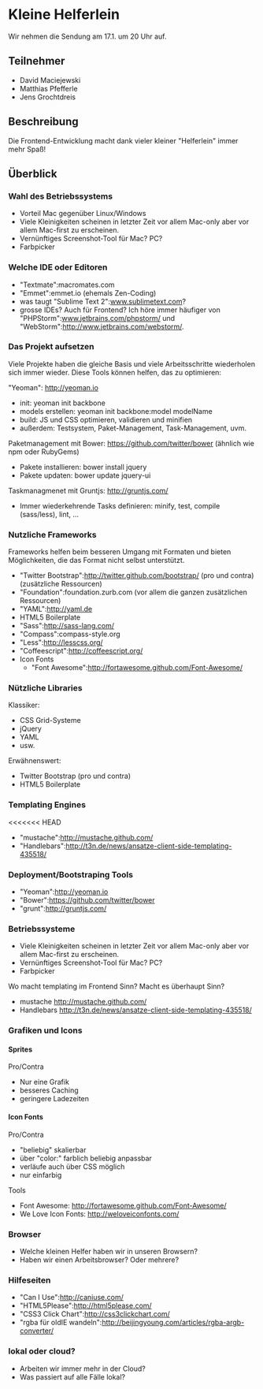 # Kleine Helferlein

Wir nehmen die Sendung am 17.1. um 20 Uhr auf.

## Teilnehmer

* David Maciejewski
* Matthias Pfefferle
* Jens Grochtdreis

## Beschreibung

Die Frontend-Entwicklung macht dank vieler kleiner "Helferlein" immer mehr Spaß!

## Überblick

### Wahl des Betriebssystems

* Vorteil Mac gegenüber Linux/Windows
* Viele Kleinigkeiten scheinen in letzter Zeit vor allem Mac-only aber vor allem Mac-first zu erscheinen.
* Vernünftiges Screenshot-Tool für Mac? PC? 
* Farbpicker

### Welche IDE oder Editoren

* "Textmate":macromates.com
* "Emmet":emmet.io (ehemals Zen-Coding)
* was taugt "Sublime Text 2":www.sublimetext.com?
* grosse IDEs? Auch für Frontend? Ich höre immer häufiger von "PHPStorm":www.jetbrains.com/phpstorm/ und "WebStorm":http://www.jetbrains.com/webstorm/.

### Das Projekt aufsetzen

Viele Projekte haben die gleiche Basis und viele Arbeitsschritte wiederholen sich immer wieder. Diese Tools können helfen, das zu optimieren:

"Yeoman": http://yeoman.io
* init: yeoman init backbone 
* models erstellen: yeoman init backbone:model modelName
* build: JS und CSS optimieren, validieren und minifien
* außerdem: Testsystem, Paket-Management, Task-Management, uvm.

Paketmanagement mit Bower: https://github.com/twitter/bower (ähnlich wie npm oder RubyGems)
* Pakete installieren: bower install jquery
* Pakete updaten: bower update jquery-ui

Taskmanagmenet mit Gruntjs: http://gruntjs.com/
* Immer wiederkehrende Tasks definieren: minify, test, compile (sass/less), lint, ...

### Nutzliche Frameworks

Frameworks helfen beim besseren Umgang mit Formaten und bieten Möglichkeiten, die das Format nicht selbst unterstützt.

* "Twitter Bootstrap":http://twitter.github.com/bootstrap/ (pro und contra) (zusätzliche Ressourcen)
* "Foundation":foundation.zurb.com (vor allem die ganzen zusätzlichen Ressourcen)
* "YAML":http://yaml.de
* HTML5 Boilerplate
* "Sass":http://sass-lang.com/
* "Compass":compass-style.org
* "Less":http://lesscss.org/
* "Coffeescript":http://coffeescript.org/
* Icon Fonts
  * "Font Awesome":http://fortawesome.github.com/Font-Awesome/

### Nützliche Libraries

Klassiker:

* CSS Grid-Systeme
* jQuery
* YAML
* usw.

Erwähnenswert:

* Twitter Bootstrap (pro und contra)
* HTML5 Boilerplate

### Templating Engines

<<<<<<< HEAD
* "mustache":http://mustache.github.com/
* "Handlebars":http://t3n.de/news/ansatze-client-side-templating-435518/

### Deployment/Bootstraping Tools

* "Yeoman":http://yeoman.io
* "Bower":https://github.com/twitter/bower
* "grunt":http://gruntjs.com/

### Betriebssysteme

* Viele Kleinigkeiten scheinen in letzter Zeit vor allem Mac-only aber vor allem Mac-first zu erscheinen.
* Vernünftiges Screenshot-Tool für Mac? PC? 
* Farbpicker

Wo macht templating im Frontend Sinn? Macht es überhaupt Sinn?

* mustache http://mustache.github.com/
* Handlebars http://t3n.de/news/ansatze-client-side-templating-435518/

### Grafiken und Icons

#### Sprites

Pro/Contra
* Nur eine Grafik
* besseres Caching
* geringere Ladezeiten

#### Icon Fonts

Pro/Contra
* "beliebig" skalierbar
* über "color:" farblich beliebig anpassbar
* verläufe auch über CSS möglich
* nur einfarbig

Tools
* Font Awesome: http://fortawesome.github.com/Font-Awesome/
* We Love Icon Fonts: http://weloveiconfonts.com/

### Browser

* Welche kleinen Helfer haben wir in unseren Browsern?
* Haben wir einen Arbeitsbrowser? Oder mehrere?


### Hilfeseiten

* "Can I Use":http://caniuse.com/
* "HTML5Please":http://html5please.com/
* "CSS3 Click Chart":http://css3clickchart.com/
* "rgba für oldIE wandeln":http://beijingyoung.com/articles/rgba-argb-converter/

### lokal oder cloud?

* Arbeiten wir immer mehr in der Cloud?
* Was passiert auf alle Fälle lokal?

